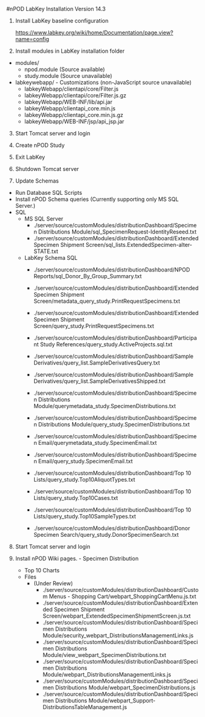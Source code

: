 #nPOD LabKey Installation Version 14.3

	
1.  Install LabKey baseline configuration

    https://www.labkey.org/wiki/home/Documentation/page.view?name=config
  
2.  Install modules in LabKey installation folder
  - modules/ 
    - npod.module  (Source available)
    - study.module  (Source unavailable)
  - labkeywebapp/ - Customizations (non-JavaScript source unavailable)  
    - labkeyWebapp/clientapi/core/Filter.js
    - labkeyWebapp/clientapi/core/Filter.js.gz
    - labkeyWebapp/WEB-INF/lib/api.jar
    - labkeyWebapp/clientapi_core.min.js
    - labkeyWebapp/clientapi_core.min.js.gz
    - labkeyWebapp/WEB-INF/jsp/api_jsp.jar

3. Start Tomcat server and login

4. Create nPOD Study

5. Exit LabKey 

6. Shutdown Tomcat server

7. Update Schemas
  - Run Database SQL Scripts
  - Install nPOD Schema queries
    (Currently supporting only MS SQL Server.)
  - SQL
    - MS SQL Server
        - ./server/source/customModules/distributionDashboard/Specimen Distributions Module/sql_SpecimenRequest-IdentityReseed.txt
        - ./server/source/customModules/distributionDashboard/Extended Specimen Shipment Screen/sql_lists.ExtendedSpecimen-alter-STATE.txt
    - LabKey Schema SQL
        - ./server/source/customModules/distributionDashboard/NPOD Reports/sql_Donor_By_Group_Summary.txt

        - ./server/source/customModules/distributionDashboard/Extended Specimen Shipment Screen/metadata_query_study.PrintRequestSpecimens.txt
        - ./server/source/customModules/distributionDashboard/Extended Specimen Shipment Screen/query_study.PrintRequestSpecimens.txt

        - ./server/source/customModules/distributionDashboard/Participant Study References/query_study.ActiveProjects.sql.txt

        - ./server/source/customModules/distributionDashboard/Sample Derivatives/query_list.SampleDerivativesQuery.txt
        - ./server/source/customModules/distributionDashboard/Sample Derivatives/query_list.SampleDerivativesShipped.txt

        - ./server/source/customModules/distributionDashboard/Specimen Distributions Module/querymetadata_study.SpecimenDistributions.txt
        - ./server/source/customModules/distributionDashboard/Specimen Distributions Module/query_study.SpecimenDistributions.txt

        - ./server/source/customModules/distributionDashboard/Specimen Email/querymetadata_study.SpecimenEmail.txt
        - ./server/source/customModules/distributionDashboard/Specimen Email/query_study.SpecimenEmail.txt

        - ./server/source/customModules/distributionDashboard/Top 10 Lists/query_study.Top10AliquotTypes.txt
        - ./server/source/customModules/distributionDashboard/Top 10 Lists/query_study.Top10Cases.txt
        - ./server/source/customModules/distributionDashboard/Top 10 Lists/query_study.Top10SampleTypes.txt        

        - ./server/source/customModules/distributionDashboard/Donor Specimen Search/query_study.DonorSpecimenSearch.txt

8. Start Tomcat server and login

9. Install nPOD Wiki pages.
        - Specimen Distribution
	- Top 10 Charts
	- Files
        - (Under Review)
          - ./server/source/customModules/distributionDashboard/Custom Menus - Shopping Cart/webpart_ShoppingCartMenu.js.txt
          - ./server/source/customModules/distributionDashboard/Extended Specimen Shipment Screen/webpart_ExtendedSpecimenShipmentScreen.js.txt
          - ./server/source/customModules/distributionDashboard/Specimen Distributions Module/security_webpart_DistributionsManagementLinks.js
          - ./server/source/customModules/distributionDashboard/Specimen Distributions Module/view_webpart_SpecimenDistributions.txt
          - ./server/source/customModules/distributionDashboard/Specimen Distributions Module/webpart_DistributionsManagementLinks.js
          - ./server/source/customModules/distributionDashboard/Specimen Distributions Module/webpart_SpecimenDistributions.js
          - ./server/source/customModules/distributionDashboard/Specimen Distributions Module/webpart_Support-DistributionsTableManagement.js
